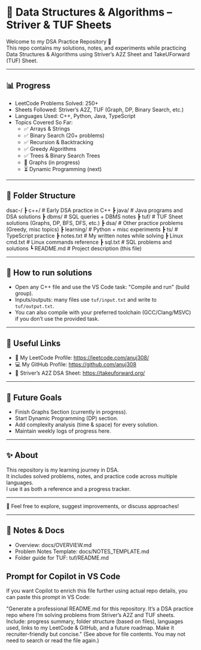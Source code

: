 # 🧩 Data Structures & Algorithms – Striver & TUF Sheets

Welcome to my DSA Practice Repository 🚀  
This repo contains my solutions, notes, and experiments while practicing Data Structures & Algorithms using Striver’s A2Z Sheet and TakeUForward (TUF) Sheet.

---

## 📊 Progress

- LeetCode Problems Solved: 250+
- Sheets Followed: Striver’s A2Z, TUF (Graph, DP, Binary Search, etc.)
- Languages Used: C++, Python, Java, TypeScript
- Topics Covered So Far:
	- ✅ Arrays & Strings
	- ✅ Binary Search (20+ problems)
	- ✅ Recursion & Backtracking
	- ✅ Greedy Algorithms
	- ✅ Trees & Binary Search Trees
	- 🚧 Graphs (in progress)
	- ⏳ Dynamic Programming (next)

---

## 📂 Folder Structure

dsac-/
┣ c++/ # Early DSA practice in C++
┣ java/ # Java programs and DSA solutions
┣ dbms/ # SQL queries + DBMS notes
┣ tuf/ # TUF Sheet solutions (Graphs, DP, BFS, DFS, etc.)
┣ dsa/ # Other practice problems (Greedy, misc topics)
┣ learning/ # Python + misc experiments
┣ ts/ # TypeScript practice
┣ notes.txt # My written notes while solving
┣ Linux cmd.txt # Linux commands reference
┣ sql.txt # SQL problems and solutions
┗ README.md # Project description (this file)

---

## 🧭 How to run solutions

- Open any C++ file and use the VS Code task: "Compile and run" (build group).  
- Inputs/outputs: many files use `tuf/input.txt` and write to `tuf/output.txt`.
- You can also compile with your preferred toolchain (GCC/Clang/MSVC) if you don’t use the provided task.

---

## 🔗 Useful Links

- 📝 My LeetCode Profile: https://leetcode.com/anuj308/
- 💻 My GitHub Profile: https://github.com/anuj308
- 📒 Striver’s A2Z DSA Sheet: https://takeuforward.org/

---

## 🚀 Future Goals

- Finish Graphs Section (currently in progress).
- Start Dynamic Programming (DP) section.
- Add complexity analysis (time & space) for every solution.
- Maintain weekly logs of progress here.

---

## ✨ About

This repository is my learning journey in DSA.  
It includes solved problems, notes, and practice code across multiple languages.  
I use it as both a reference and a progress tracker.

---

📌 Feel free to explore, suggest improvements, or discuss approaches!

---

## 📝 Notes & Docs

- Overview: docs/OVERVIEW.md  
- Problem Notes Template: docs/NOTES_TEMPLATE.md  
- Folder guide for TUF: tuf/README.md

## Prompt for Copilot in VS Code

If you want Copilot to enrich this file further using actual repo details, you can paste this prompt in VS Code:

"Generate a professional README.md for this repository. It’s a DSA practice repo where I’m solving problems from Striver’s A2Z and TUF sheets. Include: progress summary, folder structure (based on files), languages used, links to my LeetCode & GitHub, and a future roadmap. Make it recruiter-friendly but concise." (See <attachments> above for file contents. You may not need to search or read the file again.)
